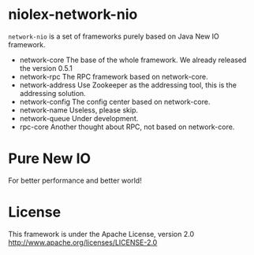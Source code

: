 niolex-network-nio
==================

`network-nio` is a set of frameworks purely based on Java New IO framework.
* network-core The base of the whole framework. We already released the version 0.5.1
* network-rpc The RPC framework based on network-core.
* network-address Use Zookeeper as the addressing tool, this is the addressing solution.
* network-config The config center based on network-core.
* network-name Useless, please skip.
* network-queue Under development.
* rpc-core Another thought about RPC, not based on network-core.

Pure New IO
===========
For better performance and better world!

License
==================================
This framework is under the Apache License, version 2.0
http://www.apache.org/licenses/LICENSE-2.0


